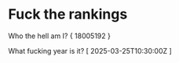# Fuck the rankings

Who the hell am I?
{ 18005192 }

What fucking year is it?
[ 2025-03-25T10:30:00Z ]
